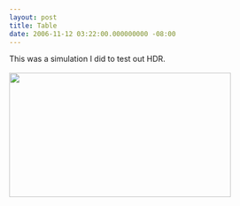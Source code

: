 ```yaml
---
layout: post
title: Table
date: 2006-11-12 03:22:00.000000000 -08:00
---
```

This was a simulation I did to test out HDR.<br /><br /><a onblur="try {parent.deselectBloggerImageGracefully();} catch(e) {}" href="http://3.bp.blogspot.com/_zdYMSK7YuAA/SarguPludAI/AAAAAAAAFGI/06qru56lsmM/s1600-h/table_scene_updated_no_lightsaber_missing_dof.jpg"><img style="float:left; margin:0 10px 10px 0;cursor:pointer; cursor:hand;width: 400px; height: 225px;" src="http://3.bp.blogspot.com/_zdYMSK7YuAA/SarguPludAI/AAAAAAAAFGI/06qru56lsmM/s400/table_scene_updated_no_lightsaber_missing_dof.jpg" border="0" alt="" id="BLOGGER_PHOTO_ID_5308302195872920578" /></a>
